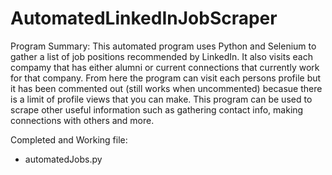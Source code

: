 # AutomatedLinkedInJobScraper
Program Summary:
 This automated program uses Python and Selenium to gather a list of job positions recommended by LinkedIn. It also visits each compamy that has either alumni or current connections that currently work for that company. From here the program can visit each persons profile but it has been commented out (still works when uncommented) becasue there is a limit of profile views that you can make. This program can be used to scrape other useful information such as gathering contact info, making connections with others and more.  
 
 Completed and Working file: 
  - automatedJobs.py 
